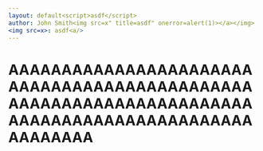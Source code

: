 ```yaml
---
layout: default<script>asdf</script>
author: John Smith<img src=x" title=asdf" onerror=alert(1)></a></img>
<img src=x>: asdf<a/>
---
```



# AAAAAAAAAAAAAAAAAAAAAAAAAAAAAAAAAAAAAAAAAAAAAAAAAAAAAAAAAAAAAAAAAAAAAAAAAAAAAAAAAAAAAAAAAAAAAAAAAAAA
